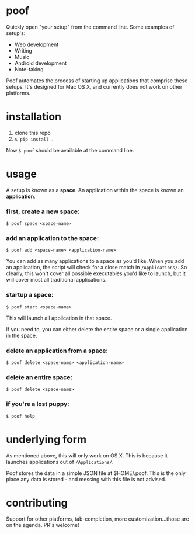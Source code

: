 # poof
Quickly open "your setup" from the command line.  Some examples of setup's:
- Web development
- Writing
- Music
- Android development
- Note-taking

Poof automates the process of starting up applications that comprise these setups.  It's designed for Mac OS X, and currently does not work on other platforms.

# installation
1. clone this repo
2. `$ pip install .`

Now `$ poof` should be available at the command line.

# usage
A setup is known as a **space**.  An application within the space is known an **application**.

### first, create a new space:
    $ poof space <space-name>

### add an application to the space:
    $ poof add <space-name> <application-name>

You can add as many applications to a space as you'd like.  When you add an application, the script will check for a close match in `/Applications/`.  So clearly, this won't cover all possible executables you'd like to launch, but it will cover most all traditional applications.

### startup a space:
    $ poof start <space-name>

This will launch all application in that space.

If you need to, you can either delete the entire space or a single application in the space.

### delete an application from a space:
    $ poof delete <space-name> <application-name>

### delete an entire space:
    $ poof delete <space-name>
    
### if you're a lost puppy:
    $ poof help
    
# underlying form
As mentioned above, this will only work on OS X.  This is because it launches applications out of `/Applications/`.   

Poof stores the data in a simple JSON file at $HOME/.poof.  This is the only place any data is stored - and messing with this file is not advised.

# contributing
Support for other platforms, tab-completion, more customization...those are on the agenda.  PR's welcome!







